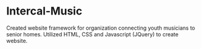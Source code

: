 # Intercal-Music
Created website framework for organization connecting youth musicians to senior homes. Utilized HTML, CSS and Javascript (JQuery) to create website. 
